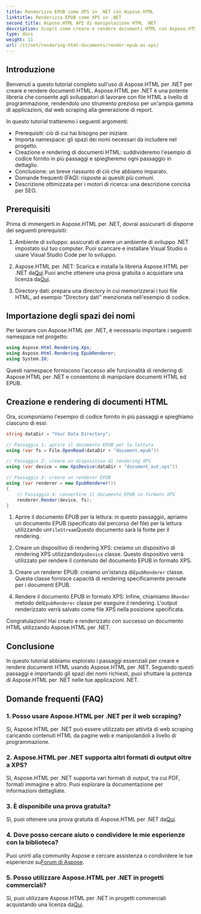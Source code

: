 ```yaml
---
title: Renderizza EPUB come XPS in .NET con Aspose.HTML
linktitle: Renderizza EPUB come XPS in .NET
second_title: Aspose.HTML API di manipolazione HTML .NET
description: Scopri come creare e rendere documenti HTML con Aspose.HTML per .NET in questo tutorial completo. Immergiti nel mondo della manipolazione HTML, del web scraping e altro ancora.
type: docs
weight: 11
url: /it/net/rendering-html-documents/render-epub-as-xps/
---
```


## Introduzione

Benvenuti a questo tutorial completo sull'uso di Aspose.HTML per .NET per creare e rendere documenti HTML. Aspose.HTML per .NET è una potente libreria che consente agli sviluppatori di lavorare con file HTML a livello di programmazione, rendendolo uno strumento prezioso per un'ampia gamma di applicazioni, dal web scraping alla generazione di report.

In questo tutorial tratteremo i seguenti argomenti:
- Prerequisiti: ciò di cui hai bisogno per iniziare.
- Importa namespace: gli spazi dei nomi necessari da includere nel progetto.
- Creazione e rendering di documenti HTML: suddivideremo l'esempio di codice fornito in più passaggi e spiegheremo ogni passaggio in dettaglio.
- Conclusione: un breve riassunto di ciò che abbiamo imparato.
- Domande frequenti (FAQ): risposte ai quesiti più comuni.
- Descrizione ottimizzata per i motori di ricerca: una descrizione concisa per SEO.

## Prerequisiti

Prima di immergerti in Aspose.HTML per .NET, dovrai assicurarti di disporre dei seguenti prerequisiti:

1. Ambiente di sviluppo: assicurati di avere un ambiente di sviluppo .NET impostato sul tuo computer. Puoi scaricare e installare Visual Studio o usare Visual Studio Code per lo sviluppo.

2.  Aspose.HTML per .NET: Scarica e installa la libreria Aspose.HTML per .NET da[Qui](https://releases.aspose.com/html/net/) Puoi anche ottenere una prova gratuita o acquistare una licenza da[Qui](https://purchase.aspose.com/buy).

3. Directory dati: prepara una directory in cui memorizzerai i tuoi file HTML, ad esempio "Directory dati" menzionata nell'esempio di codice.

## Importazione degli spazi dei nomi

Per lavorare con Aspose.HTML per .NET, è necessario importare i seguenti namespace nel progetto:

```csharp
using Aspose.Html.Rendering.Xps;
using Aspose.Html.Rendering.EpubRenderer;
using System.IO;
```

Questi namespace forniscono l'accesso alle funzionalità di rendering di Aspose.HTML per .NET e consentono di manipolare documenti HTML ed EPUB.

## Creazione e rendering di documenti HTML

Ora, scomponiamo l'esempio di codice fornito in più passaggi e spieghiamo ciascuno di essi:

```csharp
string dataDir = "Your Data Directory";

// Passaggio 1: aprire il documento EPUB per la lettura
using (var fs = File.OpenRead(dataDir + "document.epub"))

// Passaggio 2: creare un dispositivo di rendering XPS
using (var device = new XpsDevice(dataDir + "document_out.xps"))

// Passaggio 3: creare un renderer EPUB
using (var renderer = new EpubRenderer())
{
    // Passaggio 4: convertire il documento EPUB in formato XPS
    renderer.Render(device, fs);
}
```

1.  Aprire il documento EPUB per la lettura: in questo passaggio, apriamo un documento EPUB (specificato dal percorso del file) per la lettura utilizzando un`FileStream`Questo documento sarà la fonte per il rendering.

2.  Creare un dispositivo di rendering XPS: creiamo un dispositivo di rendering XPS utilizzando`XpsDevice` classe. Questo dispositivo verrà utilizzato per rendere il contenuto del documento EPUB in formato XPS.

3.  Creare un renderer EPUB: creiamo un'istanza di`EpubRenderer` classe. Questa classe fornisce capacità di rendering specificamente pensate per i documenti EPUB.

4.  Rendere il documento EPUB in formato XPS: Infine, chiamiamo il`Render` metodo del`EpubRenderer` classe per eseguire il rendering. L'output renderizzato verrà salvato come file XPS nella posizione specificata.

Congratulazioni! Hai creato e renderizzato con successo un documento HTML utilizzando Aspose.HTML per .NET.

## Conclusione

In questo tutorial abbiamo esplorato i passaggi essenziali per creare e rendere documenti HTML usando Aspose.HTML per .NET. Seguendo questi passaggi e importando gli spazi dei nomi richiesti, puoi sfruttare la potenza di Aspose.HTML per .NET nelle tue applicazioni .NET.

## Domande frequenti (FAQ)

### 1. Posso usare Aspose.HTML per .NET per il web scraping?

Sì, Aspose.HTML per .NET può essere utilizzato per attività di web scraping caricando contenuti HTML da pagine web e manipolandoli a livello di programmazione.

### 2. Aspose.HTML per .NET supporta altri formati di output oltre a XPS?

Sì, Aspose.HTML per .NET supporta vari formati di output, tra cui PDF, formati immagine e altro. Puoi esplorare la documentazione per informazioni dettagliate.

### 3. È disponibile una prova gratuita?

 Sì, puoi ottenere una prova gratuita di Aspose.HTML per .NET da[Qui](https://releases.aspose.com/).

### 4. Dove posso cercare aiuto o condividere le mie esperienze con la biblioteca?

Puoi unirti alla community Aspose e cercare assistenza o condividere le tue esperienze su[Forum di Aspose](https://forum.aspose.com/).

### 5. Posso utilizzare Aspose.HTML per .NET in progetti commerciali?

 Sì, puoi utilizzare Aspose.HTML per .NET in progetti commerciali acquistando una licenza da[Qui](https://purchase.aspose.com/buy).

